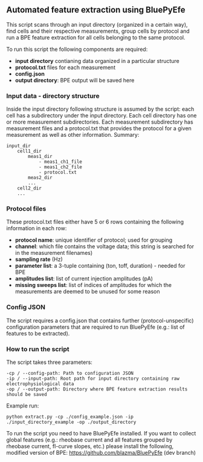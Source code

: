 ﻿## Automated feature extraction using BluePyEfe

This script scans through an input directory (organized in a certain way), find cells and their respective measurements, group cells by protocol and run a BPE feature extraction for all cells belonging to the same protocol. 

To run this script the following components are required:
 - **input directory** contianing data organized in a particular structure
 - **protocol.txt** files for each measurement
 - **config.json**
 - **output directory**: BPE output will be saved here

### Input data - directory structure
Inside the input directory following structure is assumed by the script: each cell has a subdirectory under the input directory. Each cell directory has one or more measurement subdirectories. Each measurement subdirectory has measurement files and a protocol.txt that provides the protocol for a given measurement as well as other information. Summary:

    input_dir
	    cell1_dir
		    meas1_dir
			    - meas1_ch1_file
			    - meas1_ch2_file
			    - protocol.txt
		    meas2_dir
		    ...
	    cell2_dir
	    ...
	   
### Protocol files
These protocol.txt files either have 5 or 6 rows containing the following information in each row:

 - **protocol name**: unique identifier of protocol; used for grouping
 - **channel**: which file contains the voltage data; this string is searched for in the measurement filenames)
 - **sampling rate** (Hz)
 - **parameter list**: a 3-tuple containing (ton, toff, duration) - needed for BPE
 - **amplitudes list**: list of current injection amplitudes (pA)
 - **missing sweeps list**: list of indices of amplitudes for which the measurements are deemed to be unused for some reason

### Config JSON
The script requires a config.json that contains further (protocol-unspecific) configuration parameters that are required to run BluePyEfe (e.g.: list of features to be extracted).

### How to run the script
The script takes three parameters:

    -cp / --config-path: Path to configuration JSON
    -ip / --input-path: Root path for input directory containing raw electrophysiological data
    -op / --output-path: Directory where BPE feature extraction results should be saved

   Example run:
   

    python extract.py -cp ./config_example.json -ip ./input_directory_example -op ./output_directory

To run the script you need to have BluePyEfe installed. If you want to collect global features (e.g.: rheobase current and all features grouped by rheobase current, fI-curve slopes, etc.) please install the following, modified version of BPE: https://github.com/blazma/BluePyEfe (dev branch)





